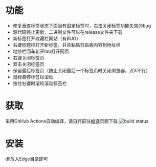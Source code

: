 # 功能
- 修复垂直标签状态下面当有固定标签时，右击关闭标签功能失效的bug
- 源代码停止更新，二进制文件可以在release文件夹下载
- 新标签打开收藏栏网站（有BUG）
- 右键标题栏打开新标签，并且粘贴剪贴板内容到地址栏
- 地址栏回车新开tab打开网页
- 右键关闭标签页
- 双击关闭标签页
- 保留最后标签页（防止关闭最后一个标签页时关闭浏览器，点X不行）
- 鼠标悬停标签栏滚动
- 按住右键时滚轮滚动标签栏
# 获取
采用GitHub Actions自动编译，请自行前往[编译](https://github.com/yisqiu/edge_plus/actions)页面下载
![build status](https://github.com/yisqiu/edge_plus/actions/workflows/build.yml/badge.svg)
# 安装
dll放入Edge目录即可

